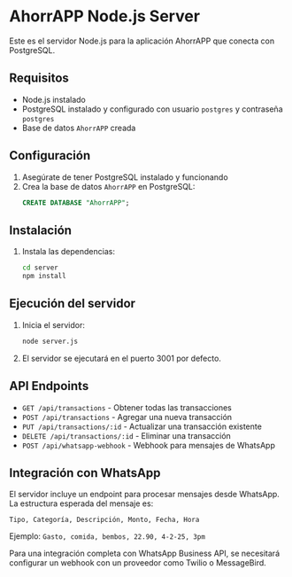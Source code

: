 
# AhorrAPP Node.js Server

Este es el servidor Node.js para la aplicación AhorrAPP que conecta con PostgreSQL.

## Requisitos

- Node.js instalado
- PostgreSQL instalado y configurado con usuario `postgres` y contraseña `postgres`
- Base de datos `AhorrAPP` creada

## Configuración

1. Asegúrate de tener PostgreSQL instalado y funcionando
2. Crea la base de datos `AhorrAPP` en PostgreSQL:
   ```sql
   CREATE DATABASE "AhorrAPP";
   ```

## Instalación

1. Instala las dependencias:
   ```bash
   cd server
   npm install
   ```

## Ejecución del servidor

1. Inicia el servidor:
   ```bash
   node server.js
   ```
   
2. El servidor se ejecutará en el puerto 3001 por defecto.

## API Endpoints

- `GET /api/transactions` - Obtener todas las transacciones
- `POST /api/transactions` - Agregar una nueva transacción
- `PUT /api/transactions/:id` - Actualizar una transacción existente
- `DELETE /api/transactions/:id` - Eliminar una transacción
- `POST /api/whatsapp-webhook` - Webhook para mensajes de WhatsApp

## Integración con WhatsApp

El servidor incluye un endpoint para procesar mensajes desde WhatsApp. La estructura esperada del mensaje es:

```
Tipo, Categoría, Descripción, Monto, Fecha, Hora
```

Ejemplo: `Gasto, comida, bembos, 22.90, 4-2-25, 3pm`

Para una integración completa con WhatsApp Business API, se necesitará configurar un webhook con un proveedor como Twilio o MessageBird.
